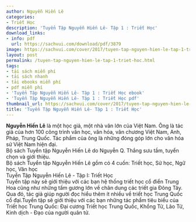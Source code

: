 ```yaml
---
author: Nguyễn Hiến Lê
categories:
- Triết Học
description: 'Tuyển Tập Nguyễn Hiến Lê- Tập 1 : Triết Học'
download_links:
- info: pdf
  url: https://sachvui.com/download/pdf/3879
image: https://sachvui.com/cover/2017/tuyen-tap-nguyen-hien-le-tap-1-triet-hoc.jpg
layout: post
permalink: /tuyen-tap-nguyen-hien-le-tap-1-triet-hoc.html
tags:
- tải sách miễn phí
- tải sách nhanh
- tải ebooks miễn phí
- pdf miễn phí
- 'Tuyển Tập Nguyễn Hiến Lê- Tập 1 : Triết Học ebook'
- 'Tuyển Tập Nguyễn Hiến Lê- Tập 1 : Triết Học pdf'
thumbnail_url: https://sachvui.com/cover/2017/tuyen-tap-nguyen-hien-le-tap-1-triet-hoc.jpg
title: 'Tuyển Tập Nguyễn Hiến Lê- Tập 1 : Triết Học'
---
```


 <div class="item-desc text-justify"> <p><strong>Nguyễn Hiến Lê</strong> là một học giả, một nhà văn lớn của Việt Nam. Ông là tác giả của hơn 100 công trình văn học, văn hóa, văn chương Việt Nam, Anh, Pháp, Trung Quốc. Tác phẩm của ông là những đóng góp lớn cho văn hóa sử Việt Nam hiện đại.<br>Bộ sách Tuyển tập Nguyễn Hiến Lê do Nguyễn Q. Thắng sưu tầm, tuyển chọn và giới thiệu.<br>Bộ sách Tuyển tập Nguyễn Hiến Lê gồm có 4 cuốn: Triết học, Sử học, Ngữ học, Văn học<br>Tuyển Tập Nguyễn Hiến Lê - Tập I: Triết Học<br>Tuyển tập này sẽ giới thiệu với các bạn hệ thống triết học cổ điển Trung Hoa cũng như những tấm gương lớn về chân dung các triết gia Đông Tây. Qua đó, tác giả giúp người đọc hiểu thêm ít nhiều về triết học Trung Quốc cổ đại.Tuyển tập sẽ giới thiệu với các bạn những tác phẩm tiêu biểu của Triết học Trung Quốc: Đại cương Triết học Trung Quốc, Khổng Tử, Lão Tử, Kinh dịch - Đạo của người quân tử.</p> </div>